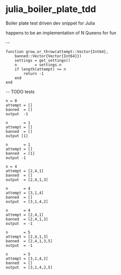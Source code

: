 #  julia_boiler_plate_tdd
Boiler plate test driven dev snippet for Julia

happens to be an implementation of N Queens for fun

--


```
function grow_or_throw(attempt::Vector{Int64},
    banned::Vector{Vector{Int64}})
    settings = get_settings()
    n        = settings.n
    if length(attempt) >= n
        return -1
    end
end
```


--
TODO tests

```
n = 0
attempt = []
banned  = []
output  -1

n       = 1
attempt = []
banned  = []
output [1]

n       = 1
attempt = []
banned  = [1]
output -1

n = 4
attempt = [2,4,1]
banned  = []
output  = [2,4,1,3]

n       = 4
attempt = [3,1,4]
banned  = []
output  = [3,1,4,2]

n       = 4
attempt = [2,4,1]
banned  = [2,4,1,3]
output  = -1

n       = 5
attempt = [2,4,1,3]
banned  = [2,4,1,3,5]
output  = -1

n       = 5
attempt = [3,1,4,2]
banned  = []
output  = [3,1,4,2,5]

```